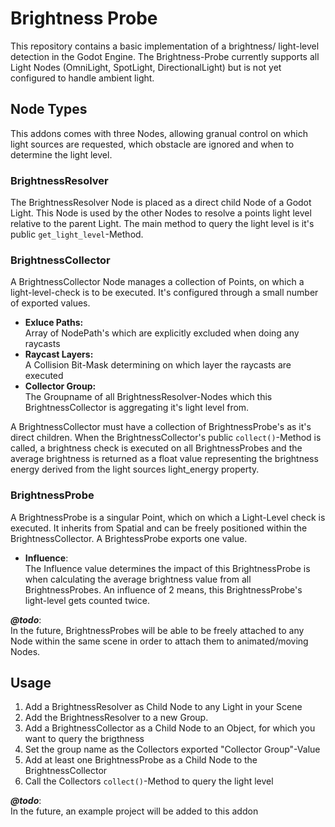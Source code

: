 # Brightness Probe
This repository contains a basic implementation of a brightness/ light-level detection in the Godot Engine.
The Brightness-Probe currently supports all Light Nodes (OmniLight, SpotLight, DirectionalLight) but is not
yet configured to handle ambient light.

## Node Types
This addons comes with three Nodes, allowing granual control on which light sources are requested, which obstacle are ignored
and when to determine the light level.

### BrightnessResolver
The BrightnessResolver Node is placed as a direct child Node of a Godot Light. This Node is used by the other Nodes to resolve
a points light level relative to the parent Light. The main method to query the light level is it's public `get_light_level`-Method.

### BrightnessCollector
A BrightnessCollector Node manages a collection of Points, on which a light-level-check is to be executed. It's configured through
a small number of exported values.

- **Exluce Paths:** \
  Array of NodePath's which are explicitly excluded when doing any raycasts
- **Raycast Layers:** \
  A Collision Bit-Mask determining on which layer the raycasts are executed
- **Collector Group:** \
  The Groupname of all BrightnessResolver-Nodes which this BrightnessCollector is aggregating it's light level from.
 
 A BrightnessCollector must have a collection of BrightnessProbe's as it's direct children. When the BrightnessCollector's
 public `collect()`-Method is called, a brightness check is executed on all BrightnessProbes and the average brightness is returned as
 a float value representing the brightness energy derived from the light sources light_energy property.
 
 ### BrightnessProbe
 A BrightnessProbe is a singular Point, which on which a Light-Level check is executed. It inherits from Spatial and can be freely
 positioned within the BrightnessCollector. A BrightessProbe exports one value.
 
 - **Influence**: \
   The Influence value determines the impact of this BrightnessProbe is when calculating the average brightness value from all
   BrightnessProbes. An influence of 2 means, this BrightnessProbe's light-level gets counted twice.
   
***@todo***: \
In the future, BrightnessProbes will be able to be freely attached to any Node within the
same scene in order to attach them to animated/moving Nodes.
   
## Usage
1. Add a BrightnessResolver as Child Node to any Light in your Scene
2. Add the BrightnessResolver to a new Group.
3. Add a BrightnessCollector as a Child Node to an Object, for which you want to query the brigthness
4. Set the group name as the Collectors exported "Collector Group"-Value
5. Add at least one BrightnessProbe as a Child Node to the BrightnessCollector
6. Call the Collectors `collect()`-Method to query the light level

***@todo***: \
In the future, an example project will be added to this addon
   
